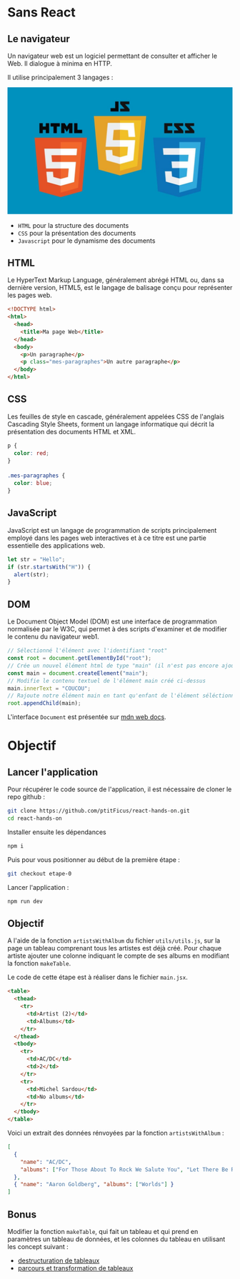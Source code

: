 # Sans React

## Le navigateur

Un navigateur web est un logiciel permettant de consulter et afficher le Web. Il dialogue à minima en HTTP.

Il utilise principalement 3 langages :

![htmlcssjs](../assets/img/html-css-js.jpg)

- `HTML` pour la structure des documents
- `CSS` pour la présentation des documents
- `Javascript` pour le dynamisme des documents

## HTML

Le HyperText Markup Language, généralement abrégé HTML ou, dans sa dernière version, HTML5, est le langage de balisage conçu pour représenter les pages web.

```html
<!DOCTYPE html>
<html>
  <head>
    <title>Ma page Web</title>
  </head>
  <body>
    <p>Un paragraphe</p>
    <p class="mes-paragraphes">Un autre paragraphe</p>
  </body>
</html>
```

## CSS

Les feuilles de style en cascade, généralement appelées CSS de l'anglais Cascading Style Sheets, forment un langage informatique qui décrit la présentation des documents HTML et XML.

```css
p {
  color: red;
}

.mes-paragraphes {
  color: blue;
}
```

## JavaScript

JavaScript est un langage de programmation de scripts principalement employé dans les pages web interactives et à ce titre est une partie essentielle des applications web.

```js
let str = "Hello";
if (str.startsWith("H")) {
  alert(str);
}
```

## DOM

Le Document Object Model (DOM) est une interface de programmation normalisée par le W3C, qui permet à des scripts d'examiner et de modifier le contenu du navigateur web1.

```js
// Sélectionné l'élément avec l'identifiant "root"
const root = document.getElementById("root");
// Crée un nouvel élément html de type "main" (il n'est pas encore ajouté à la page)
const main = document.createElement("main");
// Modifie le contenu textuel de l'élément main créé ci-dessus
main.innerText = "COUCOU";
// Rajoute notre élément main en tant qu'enfant de l'élément séléctionné précédemment
root.appendChild(main);
```

L'interface `Document` est présentée sur [mdn web docs](https://developer.mozilla.org/fr/docs/Web/API/Document).

# Objectif

## Lancer l'application

Pour récupérer le code source de l'application, il est nécessaire de cloner le repo github :

```sh
git clone https://github.com/ptitFicus/react-hands-on.git
cd react-hands-on
```

Installer ensuite les dépendances

```sh
npm i
```

Puis pour vous positionner au début de la première étape :

```sh
git checkout etape-0
```

Lancer l'application :

```sh
npm run dev
```

## Objectif

A l'aide de la fonction `artistsWithAlbum` du fichier `utils/utils.js`, sur la page un tableau comprenant tous les artistes est déjà créé.
Pour chaque artiste ajouter une colonne indiquant le compte de ses albums en modifiant la fonction `makeTable`.

Le code de cette étape est à réaliser dans le fichier `main.jsx`.

```html
<table>
  <thead>
    <tr>
      <td>Artist (2)</td>
      <td>Albums</td>
    </tr>
  </thead>
  <tbody>
    <tr>
      <td>AC/DC</td>
      <td>2</td>
    </tr>
    <tr>
      <td>Michel Sardou</td>
      <td>No albums</td>
    </tr>
  </tbody>
</table>
```

Voici un extrait des données rénvoyées par la fonction `artistsWithAlbum` :

```json
[
  {
    "name": "AC/DC",
    "albums": ["For Those About To Rock We Salute You", "Let There Be Rock"]
  },
  { "name": "Aaron Goldberg", "albums": ["Worlds"] }
]
```

## Bonus

Modifier la fonction `makeTable`, qui fait un tableau et qui prend en paramètres un tableau de données, et les colonnes du tableau en utilisant les concept suivant :

- [destructuration de tableaux](https://developer.mozilla.org/en-US/docs/Web/JavaScript/Reference/Operators/Destructuring_assignment)
- [parcours et transformation de tableaux](./javascript.md#manipulation-de-tableaux)
